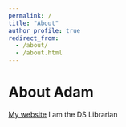 ```yaml
---
permalink: /
title: "About"
author_profile: true
redirect_from: 
  - /about/
  - /about.html
---
```


# About Adam
[My website](http://amaze2.github.io)
I am the DS Librarian
